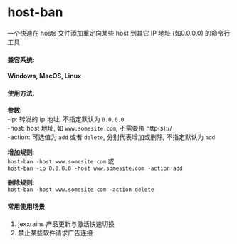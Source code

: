 # host-ban
一个快速在 hosts 文件添加重定向某些 host 到其它 IP 地址 (如0.0.0.0) 的命令行工具  
  
#### 兼容系统:   
**Windows, MacOS, Linux**  

#### 使用方法:  
**参数**:  
-ip: 转发的 ip 地址, 不指定默认为 `0.0.0.0`  
-host: host 地址, 如 `www.somesite.com`, 不需要带 http(s)://   
-action: 可选值为 `add` 或者 `delete`, 分别代表增加或删除, 不指定默认为 `add`  
  
**增加规则**:  
`host-ban -host www.somesite.com`  或  
`host-ban -ip 0.0.0.0 -host www.somesite.com -action add`
  
**删除规则**:  
`host-ban -host www.somesite.com -action delete`

#### 常用使用场景
1. jexxrains 产品更新与激活快速切换
2. 禁止某些软件请求广告连接